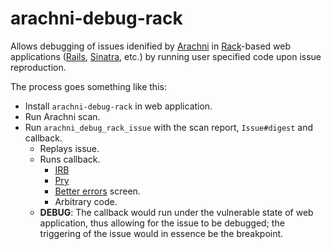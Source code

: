 # arachni-debug-rack

Allows debugging of issues idenified by [Arachni](http://www.arachni-scanner.com) in [Rack](https://github.com/rack/rack)-based web applications ([Rails](http://rubyonrails.org/), [Sinatra](http://sinatrarb.com/), etc.) by running user specified code upon issue reproduction.

The process goes something like this:

* Install `arachni-debug-rack` in web application.
* Run Arachni scan.
* Run `arachni_debug_rack_issue` with the scan report, `Issue#digest` and callback.
  * Replays issue.
  * Runs callback.
    * [IRB](https://en.wikipedia.org/wiki/Interactive_Ruby_Shell)
    * [Pry](https://github.com/pry/pry/)
    * [Better errors](https://github.com/charliesome/better_errors/) screen.
    * Arbitrary code.
  * **DEBUG**: The callback would run under the vulnerable state of web application, thus allowing for the issue to be debugged; the triggering of the issue would in essence be the breakpoint.
